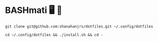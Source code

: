 #  BASHmati 🖥 🍚

`git clone git@github.com:shanahanjrs/dotfiles.git ~/.config/dotfiles`

`cd ~/.config/dotfiles && ./install.sh && cd -`

